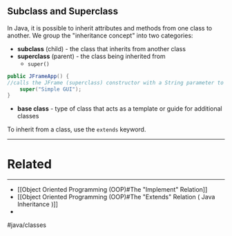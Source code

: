 ## Subclass and Superclass

In Java, it is possible to inherit attributes and methods from one class to another. We group the "inheritance concept" into two categories:

- **subclass** (child) - the class that inherits from another class
- **superclass** (parent) - the class being inherited from 
	- `super()`
```java
public JFrameApp() {
//calls the JFrame (superclass) constructor with a String parameter to name the window in its title bar
	super("Simple GUI");
}
```
- **base class** - type of class that acts as a template or guide for additional classes

To inherit from a class, use the `extends` keyword.





---
# Related
---
- [[Object Oriented Programming (OOP)#The "Implement" Relation]]
- [[Object Oriented Programming (OOP)#The "Extends" Relation ( Java Inheritance )]]
- 


#java/classes  